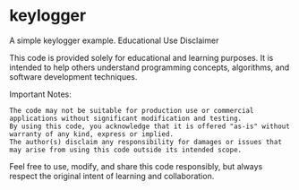 # keylogger
A simple keylogger example. 
Educational Use Disclaimer

This code is provided solely for educational and learning purposes. It is intended to help others understand programming concepts, algorithms, and software development techniques.

Important Notes:

    The code may not be suitable for production use or commercial applications without significant modification and testing.
    By using this code, you acknowledge that it is offered "as-is" without warranty of any kind, express or implied.
    The author(s) disclaim any responsibility for damages or issues that may arise from using this code outside its intended scope.

Feel free to use, modify, and share this code responsibly, but always respect the original intent of learning and collaboration.
